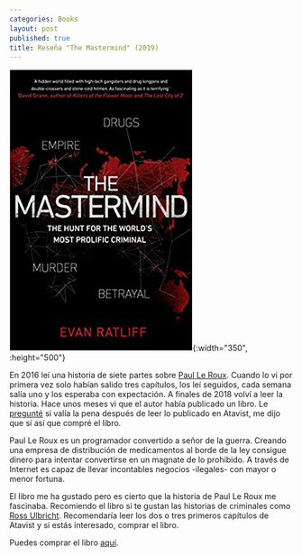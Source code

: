 ```yaml
---
categories: Books
layout: post
published: true
title: Reseña "The Mastermind" (2019)
---
```

![](/assets/themastermindthehuntfortheworldsmostprolificcriminal.jpg){:width="350", :height="500"}

En 2016 leí una historia de siete partes sobre [Paul Le Roux](https://magazine.atavist.com/the-mastermind). Cuando lo vi por primera vez solo habían salido tres capítulos, los leí seguidos, cada semana salía uno y los esperaba con expectación. A finales de 2018 volví a leer la historia. Hace unos meses vi que el autor había publicado un libro. Le [pregunté](https://twitter.com/MiguelB93/status/1100029349296857089) si valía la pena después de leer lo publicado en Atavist, me dijo que sí así que compré el libro.

Paul Le Roux es un programador convertido a señor de la guerra. Creando una empresa de distribución de medicamentos al borde de la ley consigue dinero para intentar convertirse en un magnate de lo prohibido. A través de Internet es capaz de llevar incontables negocios -ilegales- con mayor o menor fortuna.

El libro me ha gustado pero es cierto que la historia de Paul Le Roux me fascinaba. Recomiendo el libro si te gustan las historias de criminales como [Ross Ulbricht](/books/2019/02/10/americankingpintheepichuntforthecriminalmastermindbehindthesilkroad.html). Recomendaría leer los dos o tres primeros capítulos de Atavist y si estás interesado, comprar el libro.

Puedes comprar el libro [aquí](https://amazon.es/dp/1787630242).
